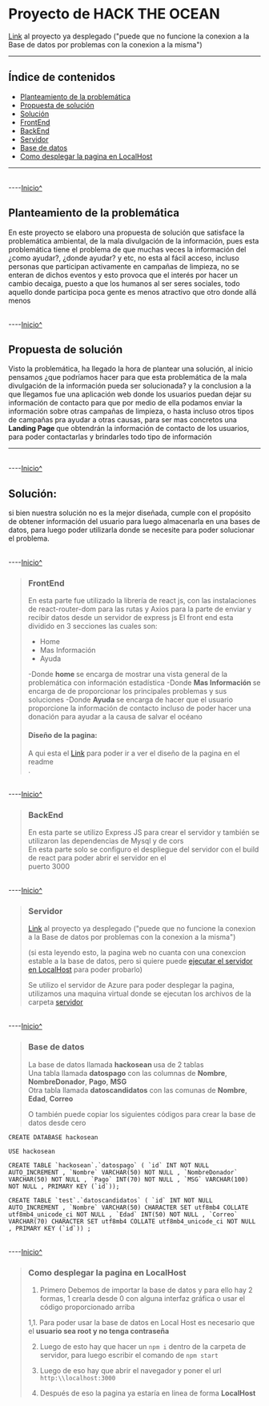 
 <a name="inicio">


# Proyecto de HACK THE OCEAN

[Link](https://hack-the-ocean.azurewebsites.net/) al proyecto ya desplegado \("puede que no funcione la conexion a la Base de datos por problemas con la conexion a la misma")
___
## Índice de contenidos
* [Planteamiento de la problemática](#problemática)
* [Propuesta de solución](#Propuesta)
* [Solución](#solución)
* [FrontEnd](#FrontEnd)
* [BackEnd](#BackEnd)
* [Servidor](#Servidor)
* [Base de datos](#BD) 
* [Como desplegar la pagina en LocalHost](#LocalHost) <br>

___


<br>----[Inicio^](#inicio)

 <a name="problemática"></a>

## Planteamiento de la problemática 

<p> 
En este proyecto se elaboro una propuesta de solución que satisface la problemática ambiental, de la mala divulgación 
de la información, pues esta problemática tiene el problema de que muchas veces la información del ¿como ayudar?, 
¿donde ayudar? y etc, no esta al fácil acceso, incluso personas que participan activamente en campañas de limpieza, 
no se enteran de dichos eventos y esto provoca que el interés por hacer un cambio decaiga, puesto a que los humanos 
al ser seres sociales, todo aquello donde participa poca gente es menos atractivo que otro donde allá menos 
</p>


<br>----[Inicio^](#inicio)

 <a name="Propuesta"></a>

## Propuesta de solución 
<p>
Visto la problemática, ha llegado la hora de plantear una solución, al inicio pensamos ¿que podríamos hacer para que 
esta problemática de la mala divulgación de la información pueda ser solucionada? y la conclusion a la que llegamos 
fue una aplicación web donde los usuarios puedan dejar su información de contacto para que por medio de ella podamos 
enviar la información sobre otras campañas de limpieza, o hasta incluso otros tipos de campañas pra ayudar a otras 
causas, para ser mas concretos una <b> Landing Page </b> que obtendrán la información de contacto de los usuarios, para poder contactarlas y brindarles todo tipo de información <br>
</p>

___


<br>----[Inicio^](#inicio)

 <a name="Solución"></a>

## Solución:

si bien nuestra solución no es la mejor diseñada, cumple con el propósito de obtener información del usuario para luego almacenarla en una bases de datos, para luego poder utilizarla donde se necesite para poder solucionar el problema. <br>



<br>----[Inicio^](#inicio)

 <a name="FrontEnd"></a>

> ### FrontEnd 
> En esta parte fue utilizado la librería de react js, con las instalaciones de react-router-dom para las rutas y 
> Axios para la parte de enviar y recibir datos desde un servidor de express js
> El front end esta dividido en 3 secciones las cuales son:
> * Home <br>
> * Mas Información <br>
> * Ayuda <br>
>
> -Donde <b> home </b> se encarga de mostrar una vista general de la problemática con información estadística 
> -Donde <b> Mas Información </b> se encarga de de proporcionar los principales problemas y sus soluciones 
> -Donde <b> Ayuda </b> se encarga de hacer que el usuario proporcione la información de contacto incluso de poder hacer una donación para ayudar a la causa de salvar el océano <br>
>
> #### Diseño de la pagina:
> A qui esta el [Link](https://github.com/JVespid/hakaton/tree/master/client) para poder ir a ver el diseño de la pagina en el readme <br>
> .


<br>----[Inicio^](#inicio)

 <a name="BackEnd"></a>

> ### BackEnd
> En esta parte se utilizo Express JS para crear el servidor y también se utilizaron las dependencias de Mysql y de cors <br>
> En esta parte solo se configuro el despliegue del servidor con el build de react para poder abrir el servidor en el <br>
puerto 3000
> 

<br>----[Inicio^](#inicio)

 <a name="Servidor"></a>

> ### Servidor 
>[Link](https://hack-the-ocean.azurewebsites.net/) al proyecto ya desplegado \("puede que no funcione la conexion a la Base de datos por problemas con la conexion a la misma") 
>
> \(si esta leyendo esto, la pagina web no cuanta con una conexcion estable a la base de datos, pero si quiere puede [ejecutar el servidor en LocalHost](#LocalHost) para poder probarlo) <br>
> 
>Se utilizo el servidor de Azure para poder desplegar la pagina, utilizamos una maquina virtual donde se ejecutan 
>los archivos  de la carpeta [servidor](https://github.com/JVespid/hakaton/tree/master/server) 
> 

<br>----[Inicio^](#inicio)

 <a name="BD"></a>

> ### Base de datos
> 
> 
> La base de datos llamada <b> hackosean </b> usa de 2 tablas <br>
> Una tabla llamada <b>datospago</b> con las columnas de <b>Nombre</b>, <b>NombreDonador</b>, <b> Pago</b>, <b>MSG </b><br>
> Otra tabla llamada <b>datoscandidatos</b> con las comunas de <b>Nombre</b>, <b>Edad</b>, <b>Correo</b> <br>
>
> O también puede copiar los siguientes códigos para crear la base de datos desde cero <br>
~~~
CREATE DATABASE hackosean

USE hackosean

CREATE TABLE `hackosean`.`datospago` ( `id` INT NOT NULL AUTO_INCREMENT , `Nombre` VARCHAR(50) NOT NULL , `NombreDonador` VARCHAR(50) NOT NULL , `Pago` INT(70) NOT NULL , `MSG` VARCHAR(100) NOT NULL , PRIMARY KEY (`id`));

CREATE TABLE `test`.`datoscandidatos` ( `id` INT NOT NULL AUTO_INCREMENT , `Nombre` VARCHAR(50) CHARACTER SET utf8mb4 COLLATE utf8mb4_unicode_ci NOT NULL , `Edad` INT(50) NOT NULL , `Correo` VARCHAR(70) CHARACTER SET utf8mb4 COLLATE utf8mb4_unicode_ci NOT NULL , PRIMARY KEY (`id`)) ;
~~~


<br>----[Inicio^](#inicio)

 <a name="LocalHost"></a>

> ### Como desplegar la pagina en LocalHost 
> 
> 1. Primero Debemos de importar la base de datos y para ello hay 2 formas, 1 crearla desde 0 con alguna interfaz gráfica o usar el código proporcionado arriba <br>
> 
> 1,1. Para poder usar la base de datos en Local Host es necesario que el <b> usuario sea root y no tenga contraseña </b> <br>
>  
> 2. Luego de esto hay que hacer un `npm i`  dentro de la carpeta de servidor, para luego escribir el comando de `npm start`
>
> 3. Luego de eso hay que abrir el navegador y poner el url `http:\\localhost:3000` <br>
>
> 4. Después de eso la pagina ya estaría en linea de forma <b> LocalHost </b>

